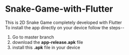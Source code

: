 # Snake-Game-with-Flutter
This is 2D Snake Game completely developed with Flutter <br>
To install the app directly on your device follow the steps--<br>
  1. Go to master branch<br>
  2. download the <b>app-release.apk</b> file<br>
  3. install this <b>.apk</b> file in your device
